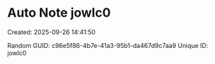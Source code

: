 ﻿# Auto Note jowlc0
Created: 2025-09-26 14:41:50

Random GUID: c96e5f86-4b7e-41a3-95b1-da467d9c7aa9
Unique ID: jowlc0
